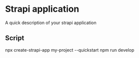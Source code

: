 # Strapi application

A quick description of your strapi application

## Script
npx create-strapi-app my-project --quickstart
npm run develop
